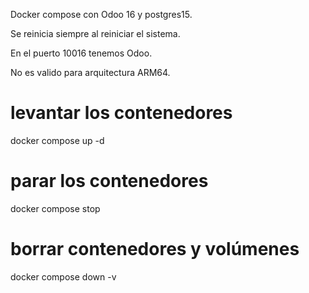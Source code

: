 <p>Docker compose con Odoo 16 y postgres15.
<p>Se reinicia siempre al reiniciar el sistema.
<p>En el puerto 10016 tenemos Odoo.
<p>No es valido para arquitectura ARM64.

# levantar los contenedores
docker compose up -d

# parar los contenedores
docker compose stop

# borrar contenedores y volúmenes
docker compose down -v

